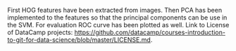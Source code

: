 First HOG features have been extracted from images. Then PCA has been implemented to the features so that the principal components can be use in the SVM. For evaluation ROC curve has been plotted as well. 
Link to License of DataCamp projects: https://github.com/datacamp/courses-introduction-to-git-for-data-science/blob/master/LICENSE.md.
